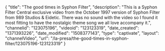 {
    "title": "The good times in Syphon Filter",
    "description": "This is a Syphon Filter Central exclusive video from the October 1997 version of Syphon Filter from 989 Studios & Eidetic.  There was no sound with the video so I found it most fitting to have the nostalgic theme song we all love accompany it.",
    "channelid": "123075196",
    "videoid": "123123319",
    "date_created": "1371393226",
    "date_modified": "1508377143",
    "type": "captivate",
    "layout": "channelVideo",
    "url": "\/la-presa\/the-good-times-in-syphon-filter\/123075196-123123319"
}